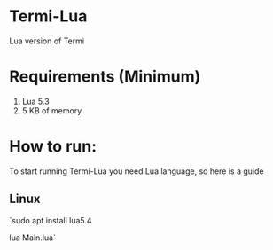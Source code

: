 # Termi-Lua
Lua version of Termi

# Requirements (Minimum)

1. Lua 5.3
2. 5 KB of memory

# How to run:

To start running Termi-Lua you need Lua language, so here is a guide

## Linux

`sudo apt install lua5.4

 lua Main.lua`
